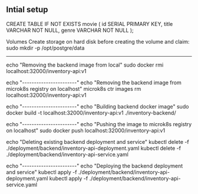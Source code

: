 

## Intial setup

CREATE TABLE IF NOT EXISTS movie (
    id SERIAL PRIMARY KEY,
    title VARCHAR NOT NULL,
    genre VARCHAR NOT NULL
);

Volumes
Create storage on hard disk before creating the volume and claim:
sudo mkdir -p /opt/postgre/data



-----------------------------
echo "Removing the backend image from local"
sudo docker rmi localhost:32000/inventory-api:v1 


echo "-----------------------"
echo "Removing the backend image from microk8s registry on localhost"
microk8s ctr images rm localhost:32000/inventory-api:v1

echo "-----------------------"
echo "Building backend docker image"
sudo docker build -t localhost:32000/inventory-api:v1 ./inventory-backend/

echo "-----------------------"
echo "Pushing the image to microk8s registry on localhost"
sudo docker push localhost:32000/inventory-api:v1


echo "Deleting existing backend deployment and service"
kubectl delete -f ./deployment/backend/inventory-api-deployment.yaml
kubectl delete -f ./deployment/backend/inventory-api-service.yaml

echo "-----------------------"
echo "Deploying the backend deployment and service"
kubectl apply -f ./deployment/backend/inventory-api-deployment.yaml
kubectl apply -f ./deployment/backend/inventory-api-service.yaml